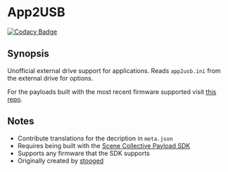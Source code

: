 App2USB
===
[![Codacy Badge](https://app.codacy.com/project/badge/Grade/9e6ea1cf21a746b1b2cfab38bd1566cd)](https://www.codacy.com/gh/Scene-Collective/ps4-app2usb/dashboard)

## Synopsis

Unofficial external drive support for applications. Reads `app2usb.ini` from the external drive for options.

For the payloads built with the most recent firmware supported visit [this repo].

## Notes
- Contribute translations for the decription in `meta.json`
- Requires being built with the [Scene Collective Payload SDK]
- Supports any firmware that the SDK supports
- Originally created by [stooged]

[//]: #
  [Scene Collective Payload SDK]: <https://github.com/Scene-Collective/ps4-payload-sdk>
  [this repo]: <https://github.com/Scene-Collective/ps4-payload-repo>
  [stooged]: <https://github.com/stooged/AppToUsb-50X>
